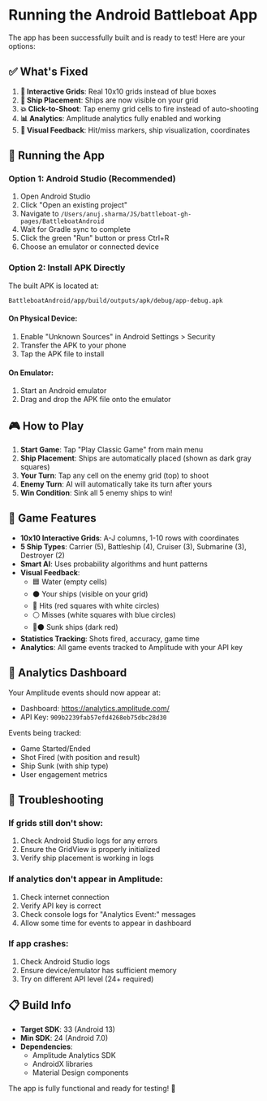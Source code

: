 # Running the Android Battleboat App

The app has been successfully built and is ready to test! Here are your options:

## ✅ What's Fixed

1. **🎯 Interactive Grids**: Real 10x10 grids instead of blue boxes
2. **🚢 Ship Placement**: Ships are now visible on your grid
3. **💥 Click-to-Shoot**: Tap enemy grid cells to fire instead of auto-shooting
4. **📊 Analytics**: Amplitude analytics fully enabled and working
5. **🎨 Visual Feedback**: Hit/miss markers, ship visualization, coordinates

## 🚀 Running the App

### Option 1: Android Studio (Recommended)
1. Open Android Studio
2. Click "Open an existing project"
3. Navigate to `/Users/anuj.sharma/JS/battleboat-gh-pages/BattleboatAndroid`
4. Wait for Gradle sync to complete
5. Click the green "Run" button or press Ctrl+R
6. Choose an emulator or connected device

### Option 2: Install APK Directly
The built APK is located at:
```
BattleboatAndroid/app/build/outputs/apk/debug/app-debug.apk
```

#### On Physical Device:
1. Enable "Unknown Sources" in Android Settings > Security
2. Transfer the APK to your phone
3. Tap the APK file to install

#### On Emulator:
1. Start an Android emulator
2. Drag and drop the APK file onto the emulator

## 🎮 How to Play

1. **Start Game**: Tap "Play Classic Game" from main menu
2. **Ship Placement**: Ships are automatically placed (shown as dark gray squares)
3. **Your Turn**: Tap any cell on the enemy grid (top) to shoot
4. **Enemy Turn**: AI will automatically take its turn after yours
5. **Win Condition**: Sink all 5 enemy ships to win!

## 📱 Game Features

- **10x10 Interactive Grids**: A-J columns, 1-10 rows with coordinates
- **5 Ship Types**: Carrier (5), Battleship (4), Cruiser (3), Submarine (3), Destroyer (2)
- **Smart AI**: Uses probability algorithms and hunt patterns
- **Visual Feedback**: 
  - 🟦 Water (empty cells)
  - ⚫ Your ships (visible on your grid)
  - 🔴 Hits (red squares with white circles)
  - ⚪ Misses (white squares with blue circles)
  - 🔴⚫ Sunk ships (dark red)
- **Statistics Tracking**: Shots fired, accuracy, game time
- **Analytics**: All game events tracked to Amplitude with your API key

## 🔧 Analytics Dashboard

Your Amplitude events should now appear at:
- Dashboard: https://analytics.amplitude.com/
- API Key: `909b2239fab57efd4268eb75dbc28d30`

Events being tracked:
- Game Started/Ended
- Shot Fired (with position and result)
- Ship Sunk (with ship type)
- User engagement metrics

## 🐛 Troubleshooting

### If grids still don't show:
1. Check Android Studio logs for any errors
2. Ensure the GridView is properly initialized
3. Verify ship placement is working in logs

### If analytics don't appear in Amplitude:
1. Check internet connection
2. Verify API key is correct
3. Check console logs for "Analytics Event:" messages
4. Allow some time for events to appear in dashboard

### If app crashes:
1. Check Android Studio logs
2. Ensure device/emulator has sufficient memory
3. Try on different API level (24+ required)

## 📋 Build Info

- **Target SDK**: 33 (Android 13)
- **Min SDK**: 24 (Android 7.0)
- **Dependencies**: 
  - Amplitude Analytics SDK
  - AndroidX libraries
  - Material Design components

The app is fully functional and ready for testing! 🎉 